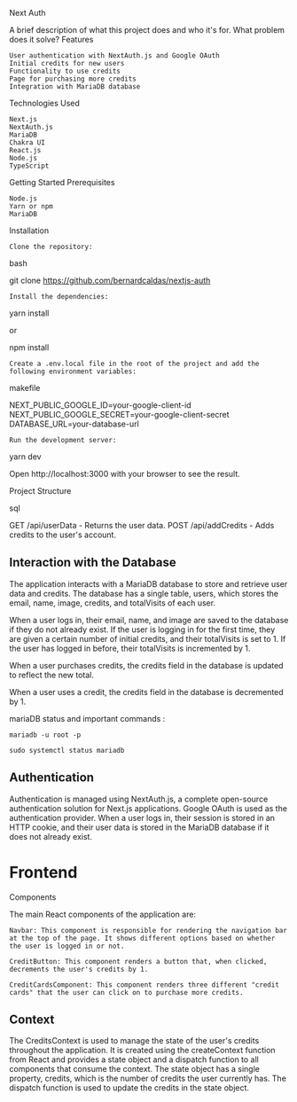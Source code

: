 Next Auth

A brief description of what this project does and who it's for. What problem does it solve?
Features

    User authentication with NextAuth.js and Google OAuth
    Initial credits for new users
    Functionality to use credits
    Page for purchasing more credits
    Integration with MariaDB database

Technologies Used

    Next.js
    NextAuth.js
    MariaDB
    Chakra UI
    React.js
    Node.js
    TypeScript

Getting Started
Prerequisites

    Node.js
    Yarn or npm
    MariaDB

Installation

    Clone the repository:

bash

git clone <https://github.com/bernardcaldas/nextjs-auth>

    Install the dependencies:

yarn install

or

npm install

    Create a .env.local file in the root of the project and add the following environment variables:

makefile

NEXT_PUBLIC_GOOGLE_ID=your-google-client-id
NEXT_PUBLIC_GOOGLE_SECRET=your-google-client-secret
DATABASE_URL=your-database-url

    Run the development server:

yarn dev


Open http://localhost:3000 with your browser to see the result.

Project Structure

sql

GET /api/userData - Returns the user data.
POST /api/addCredits - Adds credits to the user's account.

## Interaction with the Database

The application interacts with a MariaDB database to store and retrieve user data and credits. The database has a single table, users, which stores the email, name, image, credits, and totalVisits of each user.

When a user logs in, their email, name, and image are saved to the database if they do not already exist. If the user is logging in for the first time, they are given a certain number of initial credits, and their totalVisits is set to 1. If the user has logged in before, their totalVisits is incremented by 1.

When a user purchases credits, the credits field in the database is updated to reflect the new total.

When a user uses a credit, the credits field in the database is decremented by 1.



mariaDB  status and important commands : 

`mariadb -u root -p ` 

`sudo systemctl status mariadb`





## Authentication

Authentication is managed using NextAuth.js, a complete open-source authentication solution for Next.js applications. Google OAuth is used as the authentication provider. When a user logs in, their session is stored in an HTTP cookie, and their user data is stored in the MariaDB database if it does not already exist.

# Frontend
Components

The main React components of the application are:

    Navbar: This component is responsible for rendering the navigation bar at the top of the page. It shows different options based on whether the user is logged in or not.

    CreditButton: This component renders a button that, when clicked, decrements the user's credits by 1.

    CreditCardsComponent: This component renders three different "credit cards" that the user can click on to purchase more credits.

## Context

The CreditsContext is used to manage the state of the user's credits throughout the application. It is created using the createContext function from React and provides a state object and a dispatch function to all components that consume the context. The state object has a single property, credits, which is the number of credits the user currently has. The dispatch function is used to update the credits in the state object.